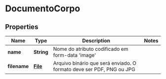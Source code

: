

# DocumentoCorpo

## Properties

Name | Type | Description | Notes
------------ | ------------- | ------------- | -------------
**name** | **String** | Nome do atributo codificado em form-data &#39;image&#39; | 
**filename** | [**File**](File.md) | Arquivo binário que será enviado. O formato deve ser PDF, PNG ou JPG | 




